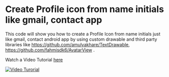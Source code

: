 # Create Profile icon from name initials like gmail, contact app
 
This code will show you how to create a Profile Icon from name initials just like gmail, contact android app by using custom drawable and third party libraries like https://github.com/amulyakhare/TextDrawable, https://github.com/fahmisdk6/AvatarView .

Watch a Video Tutorial [here](https://youtu.be/y9c-67KHxGY)

[![Video Turorial](https://img.youtube.com/vi/y9c-67KHxGY/0.jpg)](https://www.youtube.com/watch?v=y9c-67KHxGY)
